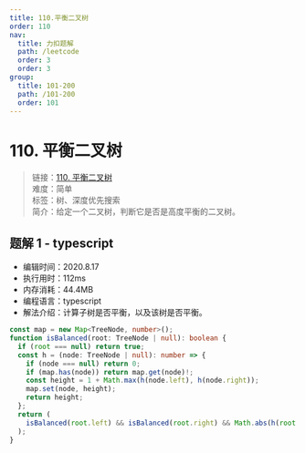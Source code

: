 ```yaml
---
title: 110.平衡二叉树
order: 110
nav:
  title: 力扣题解
  path: /leetcode
  order: 3
  order: 3
group:
  title: 101-200
  path: /101-200
  order: 101
---
```


# 110. 平衡二叉树

> 链接：[110. 平衡二叉树](https://leetcode-cn.com/problems/balanced-binary-tree/)  
> 难度：简单  
> 标签：树、深度优先搜索  
> 简介：给定一个二叉树，判断它是否是高度平衡的二叉树。

## 题解 1 - typescript

- 编辑时间：2020.8.17
- 执行用时：112ms
- 内存消耗：44.4MB
- 编程语言：typescript
- 解法介绍：计算子树是否平衡，以及该树是否平衡。

```typescript
const map = new Map<TreeNode, number>();
function isBalanced(root: TreeNode | null): boolean {
  if (root === null) return true;
  const h = (node: TreeNode | null): number => {
    if (node === null) return 0;
    if (map.has(node)) return map.get(node)!;
    const height = 1 + Math.max(h(node.left), h(node.right));
    map.set(node, height);
    return height;
  };
  return (
    isBalanced(root.left) && isBalanced(root.right) && Math.abs(h(root.left) - h(root.right)) <= 1
  );
}
```
